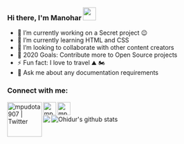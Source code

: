 ### Hi there, I'm Manohar <img src="https://raw.githubusercontent.com/MartinHeinz/MartinHeinz/master/wave.gif" width="30px">

<!--
**mpudota907/mpudota907** is a ✨ _special_ ✨ repository because its `README.md` (this file) appears on your GitHub profile.

Here are some ideas to get you started:

- 🔭 I’m currently working on ...
- 🌱 I’m currently learning ...
- 👯 I’m looking to collaborate on ...
- 🤔 I’m looking for help with ...
- 💬 Ask me about ...
- 📫 How to reach me: ...
- 😄 Pronouns: ...
- ⚡ Fun fact: ...
-->

- 🔭 I’m currently working on a Secret project 😉
- 🌱 I’m currently learning HTML and CSS
- 👯 I’m looking to collaborate with other content creators
- 🥅 2020 Goals: Contribute more to Open Source projects
- ⚡ Fun fact: I love to travel ⛰️ 🏍️ 
- 💬 Ask me about any documentation requirements

### Connect with me:

[<img align="left" alt="mpudota907 | Twitter" width="80px" src="https://img.shields.io/twitter/url?label=%40Mpudota&style=social&url=https%3A%2F%2Ftwitter.com%2FMPudota" />][twitter]
[<img align="left" alt="mpudota907 | LinkedIn" width="30px" src="https://cdn.jsdelivr.net/npm/simple-icons@v3/icons/linkedin.svg" />][linkedin]
[<img align="left" alt="mpudota907 | Instagram" width="30px" src="https://cdn.jsdelivr.net/npm/simple-icons@v3/icons/instagram.svg" />][instagram]

<br />

</details>

[twitter]: https://twitter.com/MPudota
[instagram]: https://www.instagram.com/manoharpudota/
[linkedin]: https://www.linkedin.com/in/manohar-pudota-b3343542/

<p align="left">
  <img align="left" src="https://github-readme-stats.vercel.app/api/top-langs/?username=mpudota907&theme=radical&hide_langs_below=1&layout=compact" />
  <img align="left" src="https://github-readme-stats.vercel.app/api?username=mpudota907&show_icons=true&theme=radical&line_height=21" alt="Ohidur's github stats"/>
</p>
